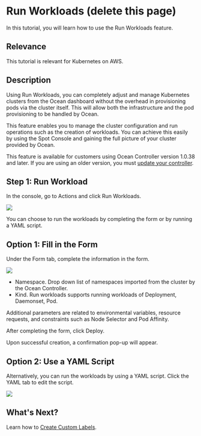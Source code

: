 # Run Workloads (delete this page)

In this tutorial, you will learn how to use the Run Workloads feature.

## Relevance

This tutorial is relevant for Kubernetes on AWS.

## Description

Using Run Workloads, you can completely adjust and manage Kubernetes clusters from the Ocean dashboard without the overhead in provisioning pods via the cluster itself. This will allow both the infrastructure and the pod provisioning to be handled by Ocean.

This feature enables you to manage the cluster configuration and run operations such as the creation of workloads. You can achieve this easily by using the Spot Console and gaining the full picture of your cluster provided by Ocean.

This feature is available for customers using Ocean Controller version 1.0.38 and later. If you are using an older version, you must [update your controller](ocean/tutorials/spot-kubernetes-controller/update-controller).

## Step 1: Run Workload

In the console, go to Actions and click Run Workloads.

<img src="/ocean/_media/tutorials-run-workload-01.png" />

You can choose to run the workloads by completing the form or by running a YAML script.

## Option 1: Fill in the Form

Under the Form tab, complete the information in the form.

<img src="/ocean/_media/tutorials-run-workload-02.png" />

- Namespace. Drop down list of namespaces imported from the cluster by the Ocean Controller.
- Kind. Run workloads supports running workloads of Deployment, Daemonset, Pod.

Additional parameters are related to environmental variables, resource requests, and constraints such as Node Selector and Pod Affinity.

After completing the form, click Deploy.

Upon successful creation, a confirmation pop-up will appear.

## Option 2: Use a YAML Script

Alternatively, you can run the workloads by using a YAML script. Click the YAML tab to edit the script.

<img src="/ocean/_media/tutorials-run-workload-03.png" />

## What's Next?

Learn how to [Create Custom Labels](ocean/tutorials/create-custom-labels).
